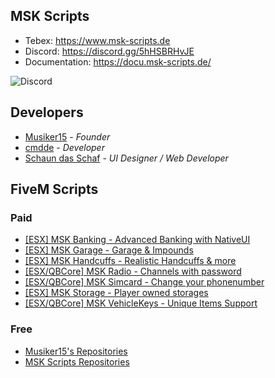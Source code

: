 ## MSK Scripts
* Tebex: https://www.msk-scripts.de
* Discord: https://discord.gg/5hHSBRHvJE
* Documentation: https://docu.msk-scripts.de/

![Discord](https://img.shields.io/discord/900394679634370640?label=MSK%20Scripts&logo=discord&style=for-the-badge)

## Developers
* [Musiker15](https://github.com/Musiker15) - *Founder*
* [cmdde](https://github.com/cmdscripts) - *Developer*
* [Schaun das Schaf](https://github.com/CodeStudios2023) - *UI Designer / Web Developer*

## FiveM Scripts
### Paid
* [[ESX] MSK Banking - Advanced Banking  with NativeUI](https://forum.cfx.re/t/esx-msk-bankingsystem-with-nativeui/4859560)
* [[ESX] MSK Garage - Garage & Impounds](https://forum.cfx.re/t/esx-msk-garage-and-impound/5122014)
* [[ESX] MSK Handcuffs - Realistic Handcuffs & more](https://forum.cfx.re/t/esx-msk-handcuffs-realistic-handcuffs/4885324)
* [[ESX/QBCore] MSK Radio - Channels with password](https://forum.cfx.re/t/esx-msk-radio/5237033)
* [[ESX/QBCore] MSK Simcard - Change your phonenumber](https://forum.cfx.re/t/release-esx-qbcore-usable-simcard/4847008)
* [[ESX] MSK Storage - Player owned storages](https://forum.cfx.re/t/esx-msk-storage/5252155)
* [[ESX/QBCore] MSK VehicleKeys - Unique Items Support](https://forum.cfx.re/t/esx-qbcore-msk-vehiclekeys-unique-items/5264475)

### Free
* [Musiker15's Repositories](https://github.com/Musiker15)
* [MSK Scripts Repositories](https://github.com/MSK-Scripts)